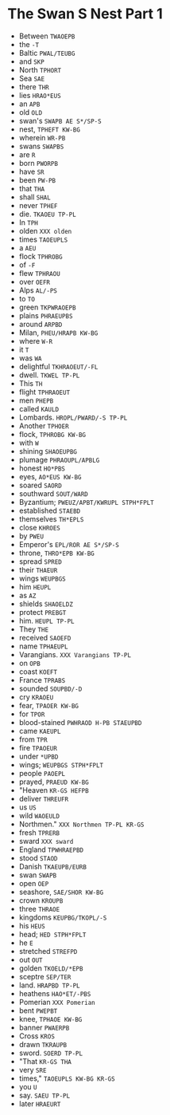 # The Swan S Nest Part 1

* Between `TWAOEPB`
* the `-T`
* Baltic `PWAL/TEUBG`
* and `SKP`
* North `TPHORT`
* Sea `SAE`
* there `THR`
* lies `HRAO*EUS`
* an `APB`
* old `OLD`
* swan's `SWAPB AE S*/SP-S`
* nest, `TPHEFT KW-BG`
* wherein `WR-PB`
* swans `SWAPBS`
* are `R`
* born `PWORPB`
* have `SR`
* been `PW-PB`
* that `THA`
* shall `SHAL`
* never `TPHEF`
* die. `TKAOEU TP-PL`
* In `TPH`
* olden `XXX olden`
* times `TAOEUPLS`
* a `AEU`
* flock `TPHROBG`
* of `-F`
* flew `TPHRAOU`
* over `OEFR`
* Alps `AL/-PS`
* to `TO`
* green `TKPWRAOEPB`
* plains `PHRAEUPBS`
* around `ARPBD`
* Milan, `PHEU/HRAPB KW-BG`
* where `W-R`
* it `T`
* was `WA`
* delightful `TKHRAOEUT/-FL`
* dwell. `TKWEL TP-PL`
* This `TH`
* flight `TPHRAOEUT`
* men `PHEPB`
* called `KAULD`
* Lombards. `HROPL/PWARD/-S TP-PL`
* Another `TPHOER`
* flock, `TPHROBG KW-BG`
* with `W`
* shining `SHAOEUPBG`
* plumage `PHRAOUPL/APBLG`
* honest `HO*PBS`
* eyes, `AO*EUS KW-BG`
* soared `SAORD`
* southward `SOUT/WARD`
* Byzantium; `PWEUZ/APBT/KWRUPL STPH*FPLT`
* established `STAEBD`
* themselves `TH*EPLS`
* close `KHROES`
* by `PWEU`
* Emperor's `EPL/ROR AE S*/SP-S`
* throne, `THRO*EPB KW-BG`
* spread `SPRED`
* their `THAEUR`
* wings `WEUPBGS`
* him `HEUPL`
* as `AZ`
* shields `SHAOELDZ`
* protect `PREBGT`
* him. `HEUPL TP-PL`
* They `THE`
* received `SAOEFD`
* name `TPHAEUPL`
* Varangians. `XXX Varangians TP-PL`
* on `OPB`
* coast `KOEFT`
* France `TPRABS`
* sounded `SOUPBD/-D`
* cry `KRAOEU`
* fear, `TPAOER KW-BG`
* for `TPOR`
* blood-stained `PWHRAOD H-PB STAEUPBD`
* came `KAEUPL`
* from `TPR`
* fire `TPAOEUR`
* under `*UPBD`
* wings; `WEUPBGS STPH*FPLT`
* people `PAOEPL`
* prayed, `PRAEUD KW-BG`
* "Heaven `KR-GS HEFPB`
* deliver `THREUFR`
* us `US`
* wild `WAOEULD`
* Northmen." `XXX Northmen TP-PL KR-GS`
* fresh `TPRERB`
* sward `XXX sward`
* England `TPWHRAEPBD`
* stood `STAOD`
* Danish `TKAEUPB/EURB`
* swan `SWAPB`
* open `OEP`
* seashore, `SAE/SHOR KW-BG`
* crown `KROUPB`
* three `THRAOE`
* kingdoms `KEUPBG/TKOPL/-S`
* his `HEUS`
* head; `HED STPH*FPLT`
* he `E`
* stretched `STREFPD`
* out `OUT`
* golden `TKOELD/*EPB`
* sceptre `SEP/TER`
* land. `HRAPBD TP-PL`
* heathens `HAO*ET/-PBS`
* Pomerian `XXX Pomerian`
* bent `PWEPBT`
* knee, `TPHAOE KW-BG`
* banner `PWAERPB`
* Cross `KROS`
* drawn `TKRAUPB`
* sword. `SOERD TP-PL`
* "That `KR-GS THA`
* very `SRE`
* times," `TAOEUPLS KW-BG KR-GS`
* you `U`
* say. `SAEU TP-PL`
* later `HRAEURT`
